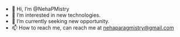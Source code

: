 - 👋 Hi, I’m @NehaPMistry
- 👀 I’m interested in new technologies.
- 🌱 I’m currently seeking new opportunity.
- 📫 How to reach me, can reach me at nehaparagmistry@gmail.com

<!---
NehaPMistry/NehaPMistry is a ✨ special ✨ repository because its `README.md` (this file) appears on your GitHub profile.
You can click the Preview link to take a look at your changes.
--->
